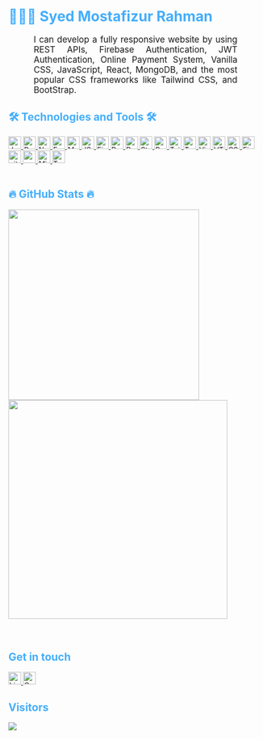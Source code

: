 <h1 style="color: #44AEFB;"> 👨🏻‍💻 Syed Mostafizur Rahman</h1>


<p align:"center" style="text-align: justify; margin: 0 50px; font-size: 17px;" >
I can develop a fully responsive website by using REST APIs, Firebase Authentication, JWT Authentication, Online Payment System, Vanilla CSS, JavaScript, React, MongoDB, and the most popular CSS frameworks like Tailwind CSS, and BootStrap. 
</p>    

<!-- Languages and Tools -->

<h2 style="color: #44AEFB">🛠 Technologies and Tools 🛠</h2>
<!--div align="center" style="display:block;">
    <img width="100px" alt="Programming Languages" src="https://user-images.githubusercontent.com/78341798/194531121-47b0119a-ce00-439d-b586-125f86acb098.png"/> 
</div -->  
<!-- Icons Resources -->
<!-- https://devicon.dev/ -->
<!-- https://cdn.jsdelivr.net/npm/simple-icons@v3/icons/ -->
<div>
  <a href="https://developer.mozilla.org/en-US/docs/Web/JavaScript" target="_blank" rel="noreferrer">
      <img src="https://img.shields.io/badge/JavaScript-282C34?logo=javascript&logoColor=F7DF1E" alt="JavaScript logo" title="JavaScript" height="25" />
  </a>
  </a>
  <a href="https://reactjs.org/" target="_blank" rel="noreferrer">
      <img src="https://img.shields.io/badge/ReactJS-282C34?logo=react&logoColor=61DAFB" alt="ReactJS logo" title="ReactJS" height="25" />
  </a>
  <a href="https://nodejs.org/en/" target="_blank" rel="noreferrer">
      <img src="https://img.shields.io/badge/Node.js-282C34?logo=node.js&logoColor=00F200" alt="Node.js logo" title="Node.js" height="25" />
  </a>
  <a href="https://expressjs.com/" target="_blank" rel="noreferrer">
  <img src="https://img.shields.io/badge/Express-282C34?logo=express&logoColor=FFFFFF" alt="Express.js logo" title="Express.js" height="25" />
  </a>
    <a href="https://www.mongodb.com/" target="_blank" rel="noreferrer">
      <img src="https://img.shields.io/badge/MongoDB-282C34?logo=mongodb&logoColor=47A248" alt="MongoDB logo" title="MongoDB" height="25" />
  </a>
  <a href="https://jwt.io/" target="_blank" rel="noreferrer">
      <img src="https://img.shields.io/badge/JSON Web Tokens-282C34?logo=json-web-tokens&logoColor=FFCA28" alt="JSON Web Tokens logo" title="JSON Web Tokens" height="25" />
  </a>
  <a href="https://firebase.google.com/" target="_blank" rel="noreferrer">
      <img src="https://img.shields.io/badge/Firebase-282C34?logo=firebase&logoColor=FFCA28" alt="Firebase logo" title="Firebase" height="25" />
  </a>
  <a href="https://tanstack.com/query/v4/?from=reactQueryV3&original=https://react-query-v3.tanstack.com/" target="_blank" rel="noreferrer">
   <img src="https://img.shields.io/badge/React Query-282C34?logo=react-query&logoColor=FF4154" alt="React Query logo" title="React Query" height="25" />
  </a>
  <a href="https://reactrouter.com/en/main" target="_blank" rel="noreferrer">
   <img src="https://img.shields.io/badge/React Router-282C34?logo=react-router&logoColor=CA4245" alt="React Router logo" title="React Router" height="25" />
  </a>
  <a href="https://stripe.com/en-pt" target="_blank" rel="noreferrer">
   <img src="https://img.shields.io/badge/Stripe-282C34?logo=Stripe&logoColor=008CDD" alt="Stripe logo" title="Stripe" height="25" />
  </a>
   <a href="https://getbootstrap.com/" target="_blank" rel="noreferrer">
      <img src="https://img.shields.io/badge/Bootstrap-282C34?logo=bootstrap&logoColor=7952B3" alt="Bootstrap logo" title="Bootstrap" height="25" />
  </a>
  <a href="https://tailwindcss.com/" target="_blank" rel="noreferrer">
      <img src="https://img.shields.io/badge/Tailwind%20CSS-282C34?logo=tailwind-css&logoColor=38B2AC" alt="TailwindCSS logo" title="TailwindCSS" height="25" />
  </a>
  <a href="https://www.typescriptlang.org/" target="_blank" rel="noreferrer">
      <img src="https://img.shields.io/badge/TypeScript-282C34?logo=typescript&logoColor=3178C6" alt="TypeScript logo" title="TypeScript" height="25" />
  </a>
   <a href="https://code.visualstudio.com/" target="_blank" rel="noreferrer">
      <img src="https://img.shields.io/badge/VS%20Code-282C34?logo=visual-studio-code&logoColor=007ACC" alt="Visual Studio Code logo" title="Visual Studio Code" height="25" />
  </a>
  <a href="https://developer.mozilla.org/en-US/docs/Web/HTML" target="_blank" rel="noreferrer">
      <img src="https://img.shields.io/badge/HTML5-282C34?logo=html5&logoColor=E34F26" alt="HTML5 logo" title="HTML5" height="25" />
  </a>
  <a href="https://developer.mozilla.org/en-US/docs/Web/CSS" target="_blank" rel="noreferrer">
      <img src="https://img.shields.io/badge/CSS3-282C34?logo=css3&logoColor=1572B6" alt="CSS3 logo" title="CSS3" height="25" />
  </a>
  <a href="https://www.figma.com/" target="_blank" rel="noreferrer">
      <img src="https://img.shields.io/badge/Figma-282C34?logo=figma&logoColor=F24E1E" alt="Figma logo" title="Figma" height="25" />
  </a>
  <a href="https://git-scm.com/" target="_blank" rel="noreferrer">
      <img src="https://img.shields.io/badge/git-282C34?logo=git&logoColor=F05032" alt="git logo" title="git" height="25" />
  </a>
  <a href="https://www.npmjs.com/" target="_blank" rel="noreferrer">
      <img src="https://img.shields.io/badge/npm-282C34?logo=npm&logoColor=CB3837" alt="npm logo" title="npm" height="25" />
  </a>
  <a href="https://www.microsoft.com/en-us/sql-server" target="_blank" rel="noreferrer">
      <img src="https://img.shields.io/badge/Microsoft SQL Server-282C34?logo=microsoft-sql-server&logoColor=CC2927" alt="Microsoft SQL Server logo" title="Microsoft SQL Server" height="25" />
  </a>
  <a href="https://www.tableau.com/" target="_blank" rel="noreferrer">
     <img src="https://img.shields.io/badge/Tableau-282C34?logo=tableau&logoColor=E97627" alt="Tableau" title="Tableau" height="25" />
  </a>
</div>
<br>

<!-- Statistics -->

<h2 style="color: #44AEFB">🔥 GitHub Stats 🔥</h2>

<!--[stats_banner](https://user-images.githubusercontent.com/78341798/194534778-d662496c-ae00-4e8d-ae9b-b90912054e7f.gif)-->

<!-- Begin Stats Cards -->
<!-- Resources:  -->
<!-- Github & Languages Stats: https://github.com/anuraghazra/github-readme-stats --> 
<!-- Streak Stats: https://github.com/denvercoder1/github-readme-streak-stats -->
<!-- Change the value after ?username= to your GitHub username. -->

<div style="display:flex; flex-direction:column ">
  <a href="#" title="mostafizurhh">
    <img width="378" align="center" src="https://github-readme-stats.vercel.app/api/top-langs/?username=mostafizurhh&layout=compact&show_icons=true&theme=algolia&border_radius=20" />
  </a>
  <a href="#" title="mostafizurhh">
    <img align="center" width="434" margin="20" src="https://github-readme-stats.vercel.app/api?username=mostafizurhh&hide=stars&count_private=true&show_icons=true&theme=algolia&border_radius=20" />
  </a>
</div>
<br>
<!--  End Stats Cards -->

<br>
<h2 style="color: #44AEFB"> Get in touch </h2>
<!-- https://icons8.com -->
<div>
  <a href="https://www.linkedin.com/in/syed-mostafizur-rahman-91990a94/" target="blank">  
    <img src="https://img.shields.io/badge/LinkedIn-282C34?logo=LinkedIn&logoColor=0A66C2" alt="LinkedIn logo" title="LinkedIn" height="25" />
  </a>    
  <a href="mailto:syedmostafizur.rahman88@gmail.com" target="top">
    <img src="https://img.shields.io/badge/Gmail-282C34?logo=Gmail&logoColor=EA4335" alt="Gmail logo" title="Gmail" height="25" />
  </a>
</div>

<h2 style="color: #44AEFB">Visitors </h2>
<img src="https://komarev.com/ghpvc/?username=mostafizurhh&color=blue"/>

